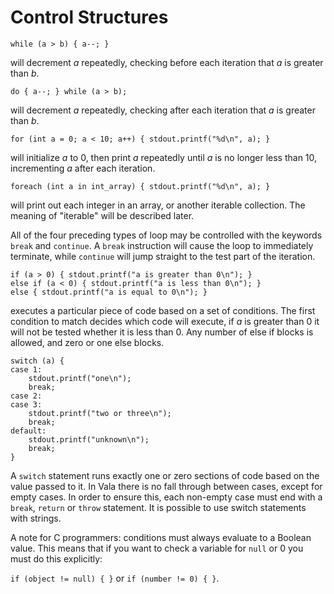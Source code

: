 # Control Structures

```vala
while (a > b) { a--; }
```
will decrement *a* repeatedly, checking before each iteration that *a* is greater than *b*. 

```vala
do { a--; } while (a > b);
```

will decrement *a* repeatedly, checking after each iteration that *a* is greater than *b*. 

```vala
for (int a = 0; a < 10; a++) { stdout.printf("%d\n", a); }
```

will initialize *a* to 0, then print *a* repeatedly until *a* is no longer less than 10, incrementing *a* after each iteration. 

```vala
foreach (int a in int_array) { stdout.printf("%d\n", a); }
```

will print out each integer in an array, or another iterable collection. The meaning of "iterable" will be described later. 

All of the four preceding types of loop may be controlled with the keywords `break` and `continue`. A `break` instruction will cause the loop to immediately terminate, while `continue` will jump straight to the test part of the iteration. 

```vala
if (a > 0) { stdout.printf("a is greater than 0\n"); }
else if (a < 0) { stdout.printf("a is less than 0\n"); }
else { stdout.printf("a is equal to 0\n"); }
```
executes a particular piece of code based on a set of conditions. The first condition to match decides which code will execute, if *a* is greater than 0 it will not be tested whether it is less than 0. Any number of else if blocks is allowed, and zero or one else blocks. 

```vala
switch (a) {
case 1:
    stdout.printf("one\n");
    break;
case 2:
case 3:
    stdout.printf("two or three\n");
    break;
default:
    stdout.printf("unknown\n");
    break;
}
```
A `switch` statement runs exactly one or zero sections of code based on the value passed to it. In Vala there is no fall through between cases, except for empty cases. In order to ensure this, each non-empty case must end with a `break`, `return` or `throw` statement. It is possible to use switch statements with strings. 

A note for C programmers: conditions must always evaluate to a Boolean value. This means that if you want to check a variable for `null` or 0 you must do this explicitly:

`if (object != null) { }` or
`if (number != 0) { }`. 
